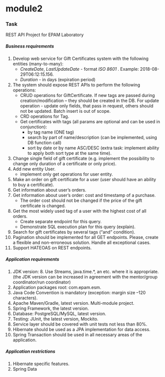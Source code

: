 # module2

### Task

REST API Project for EPAM Laboratory


##### Business requirements

1. Develop web service for Gift Certificates system with the following entities (many-to-many):
    - *CreateDate*, *LastUpdateDate* - format *ISO 8601* . Example: 2018-08-29T06:12:15.156.  
    - *Duration* - in days (expiration period)
2. The system should expose REST APIs to perform the following operations:
    - CRUD operations for GiftCertificate. If new tags are passed during creation/modification – they should be created in the DB. For update operation - update only fields, that pass in request, others should not be updated. Batch insert is out of scope.
    - CRD operations for Tag.
    - Get certificates with tags (all params are optional and can be used in conjunction):
        - by tag name (ONE tag)
        - search by part of name/description (can be implemented, using DB function call)
        - sort by date or by name ASC/DESC (extra task: implement ability to apply both sort type at the same time).
3. Change single field of gift certificate (e.g. implement the possibility to change only duration of a certificate or only price). 
4. Add new entity User.
   * implement only get operations for user entity.
5. Make an order on gift certificate for a user (user should have an ability to buy a certificate).
6. Get information about user’s orders. 
7. Get information about user’s order: cost and timestamp of a purchase.
   * The order cost should not be changed if the price of the gift certificate is changed.
8. Get the most widely used tag of a user with the highest cost of all orders.
   * Create separate endpoint for this query.
   * Demonstrate SQL execution plan for this query (explain).
9. Search for gift certificates by several tags (“and” condition).
10. Pagination should be implemented for all GET endpoints. Please, create a flexible and non-erroneous solution. Handle all exceptional cases. 
11. Support HATEOAS on REST endpoints.

##### Application requirements

1. JDK version: 8. Use Streams, java.time.*, an etc. where it is appropriate. (the JDK version can be increased in agreement with the mentor/group coordinator/run coordinator)
2. Application packages root: com.epam.esm.
3. Java Code Convention is mandatory (exception: margin size –120 characters).
4. Apache Maven/Gradle, latest version. Multi-module project.
5. Spring Framework, the latest version.
6. Database: PostgreSQL/MySQL, latest version.
7. Testing: JUnit, the latest version, Mockito.
8. Service layer should be covered with unit tests not less than 80%.
9. Hibernate should be used as a JPA implementation for data access.
10. Spring Transaction should be used in all necessary areas of the application.

##### Application restrictions

1. Hibernate specific features.
2. Spring Data
